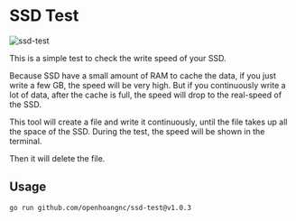 # SSD Test

![ssd-test](https://user-images.githubusercontent.com/20717116/207495720-ffb9c971-edf7-4f8a-97bb-e3a87c7e514b.png)

This is a simple test to check the write speed of your SSD.

Because SSD have a small amount of RAM to cache the data,
if you just write a few GB, the speed will be very high.
But if you continuously write a lot of data, after the cache is full,
the speed will drop to the real-speed of the SSD.

This tool will create a file and write it continuously,
until the file takes up all the space of the SSD.
During the test, the speed will be shown in the terminal.

Then it will delete the file.

## Usage

```bash
go run github.com/openhoangnc/ssd-test@v1.0.3
```
